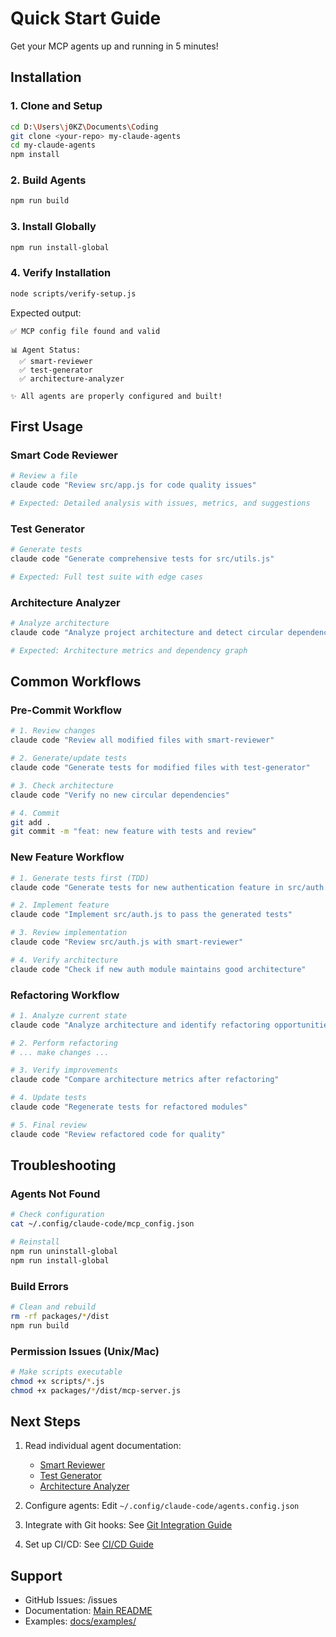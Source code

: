 # Quick Start Guide

Get your MCP agents up and running in 5 minutes!

## Installation

### 1. Clone and Setup
```bash
cd D:\Users\j0KZ\Documents\Coding
git clone <your-repo> my-claude-agents
cd my-claude-agents
npm install
```

### 2. Build Agents
```bash
npm run build
```

### 3. Install Globally
```bash
npm run install-global
```

### 4. Verify Installation
```bash
node scripts/verify-setup.js
```

Expected output:
```
✅ MCP config file found and valid

📊 Agent Status:
  ✅ smart-reviewer
  ✅ test-generator
  ✅ architecture-analyzer

✨ All agents are properly configured and built!
```

## First Usage

### Smart Code Reviewer
```bash
# Review a file
claude code "Review src/app.js for code quality issues"

# Expected: Detailed analysis with issues, metrics, and suggestions
```

### Test Generator
```bash
# Generate tests
claude code "Generate comprehensive tests for src/utils.js"

# Expected: Full test suite with edge cases
```

### Architecture Analyzer
```bash
# Analyze architecture
claude code "Analyze project architecture and detect circular dependencies"

# Expected: Architecture metrics and dependency graph
```

## Common Workflows

### Pre-Commit Workflow
```bash
# 1. Review changes
claude code "Review all modified files with smart-reviewer"

# 2. Generate/update tests
claude code "Generate tests for modified files with test-generator"

# 3. Check architecture
claude code "Verify no new circular dependencies"

# 4. Commit
git add .
git commit -m "feat: new feature with tests and review"
```

### New Feature Workflow
```bash
# 1. Generate tests first (TDD)
claude code "Generate tests for new authentication feature in src/auth.js"

# 2. Implement feature
claude code "Implement src/auth.js to pass the generated tests"

# 3. Review implementation
claude code "Review src/auth.js with smart-reviewer"

# 4. Verify architecture
claude code "Check if new auth module maintains good architecture"
```

### Refactoring Workflow
```bash
# 1. Analyze current state
claude code "Analyze architecture and identify refactoring opportunities"

# 2. Perform refactoring
# ... make changes ...

# 3. Verify improvements
claude code "Compare architecture metrics after refactoring"

# 4. Update tests
claude code "Regenerate tests for refactored modules"

# 5. Final review
claude code "Review refactored code for quality"
```

## Troubleshooting

### Agents Not Found
```bash
# Check configuration
cat ~/.config/claude-code/mcp_config.json

# Reinstall
npm run uninstall-global
npm run install-global
```

### Build Errors
```bash
# Clean and rebuild
rm -rf packages/*/dist
npm run build
```

### Permission Issues (Unix/Mac)
```bash
# Make scripts executable
chmod +x scripts/*.js
chmod +x packages/*/dist/mcp-server.js
```

## Next Steps

1. Read individual agent documentation:
   - [Smart Reviewer](../packages/smart-reviewer/docs/README.md)
   - [Test Generator](../packages/test-generator/docs/README.md)
   - [Architecture Analyzer](../packages/architecture-analyzer/docs/README.md)

2. Configure agents: Edit `~/.config/claude-code/agents.config.json`

3. Integrate with Git hooks: See [Git Integration Guide](./GIT_INTEGRATION.md)

4. Set up CI/CD: See [CI/CD Guide](./CICD_INTEGRATION.md)

## Support

- GitHub Issues: <your-repo>/issues
- Documentation: [Main README](../README.md)
- Examples: [docs/examples/](./examples/)

